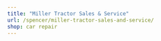 ```yaml
---
title: "Miller Tractor Sales & Service"
url: /spencer/miller-tractor-sales-and-service/
shop: car repair
---
```

